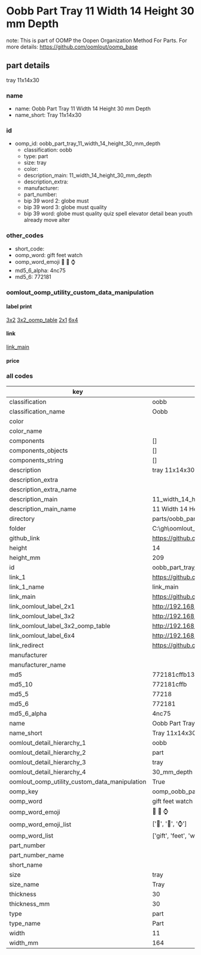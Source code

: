 # Oobb Part Tray 11 Width 14 Height 30 mm Depth  

note: This is part of OOMP the Oopen Organization Method For Parts. For more details: https://github.com/oomlout/oomp_base

##  part details
  



tray 11x14x30



### name
* name: Oobb Part Tray 11 Width 14 Height 30 mm Depth
* name_short: Tray 11x14x30 
### id
* oomp_id: oobb_part_tray_11_width_14_height_30_mm_depth
  * classification: oobb
  * type: part
  * size: tray
  * color: 
  * description_main: 11_width_14_height_30_mm_depth
  * description_extra: 
  * manufacturer: 
  * part_number: 
  * bip 39 word 2: globe must
  * bip 39 word 3: globe must quality
  * bip 39 word: globe must quality quiz spell elevator detail bean youth already move alter

### other_codes
* short_code: 
* oomp_word: gift feet watch
* oomp_word_emoji :gift: :feet: :watch:
* md5_6_alpha: 4nc75
* md5_6: 772181






### oomlout_oomp_utility_custom_data_manipulation
#### label print
[3x2](http://192.168.1.245:1112/?label=oomp%204nc75)
[3x2_oomp_table](http://192.168.1.108:1112/?label=oomp%204nc75)
[2x1](http://192.168.1.242:1112/?label=oomp%204nc75)
[6x4](http://192.168.1.55:1112/?label=oomp%204nc75)    

#### link

[link_main](https://github.com/oomlout/oomlout_oobb_version_4_generated_parts/tree/main/navigation_oomp/oobb/part/tray/11_width_14_height_30_mm_depth/part)                              

#### price







### all codes 
| key | value |  
| --- | --- |  
| classification | oobb |  
| classification_name | Oobb |  
| color |  |  
| color_name |  |  
| components | [] |  
| components_objects | [] |  
| components_string | [] |  
| description | tray 11x14x30 |  
| description_extra |  |  
| description_extra_name |  |  
| description_main | 11_width_14_height_30_mm_depth |  
| description_main_name | 11 Width 14 Height 30 mm Depth |  
| directory | parts/oobb_part_tray_11_width_14_height_30_mm_depth |  
| folder | C:\gh\oomlout_oobb_version_4_generated_parts\parts\oobb_part_tray_11_width_14_height_30_mm_depth |  
| github_link | https://github.com/oomlout/oomlout_oomp_part_src/tree/main/parts/oobb_part_tray_11_width_14_height_30_mm_depth |  
| height | 14 |  
| height_mm | 209 |  
| id | oobb_part_tray_11_width_14_height_30_mm_depth |  
| link_1 | https://github.com/oomlout/oomlout_oobb_version_4_generated_parts/tree/main/navigation_oomp/oobb/part/tray/11_width_14_height_30_mm_depth/part |  
| link_1_name | link_main |  
| link_main | https://github.com/oomlout/oomlout_oobb_version_4_generated_parts/tree/main/navigation_oomp/oobb/part/tray/11_width_14_height_30_mm_depth/part |  
| link_oomlout_label_2x1 | http://192.168.1.242:1112/?label=oomp%204nc75 |  
| link_oomlout_label_3x2 | http://192.168.1.245:1112/?label=oomp%204nc75 |  
| link_oomlout_label_3x2_oomp_table | http://192.168.1.108:1112/?label=oomp%204nc75 |  
| link_oomlout_label_6x4 | http://192.168.1.55:1112/?label=oomp%204nc75 |  
| link_redirect | https://github.com/oomlout/oomlout_oobb_version_4_generated_parts/tree/main/parts/oobb_tray_11_14_30 |  
| manufacturer |  |  
| manufacturer_name |  |  
| md5 | 772181cffb1387891fe89aff5e64831a |  
| md5_10 | 772181cffb |  
| md5_5 | 77218 |  
| md5_6 | 772181 |  
| md5_6_alpha | 4nc75 |  
| name | Oobb Part Tray 11 Width 14 Height 30 mm Depth |  
| name_short | Tray 11x14x30  |  
| oomlout_detail_hierarchy_1 | oobb |  
| oomlout_detail_hierarchy_2 | part |  
| oomlout_detail_hierarchy_3 | tray |  
| oomlout_detail_hierarchy_4 | 30_mm_depth |  
| oomlout_oomp_utility_custom_data_manipulation | True |  
| oomp_key | oomp_oobb_part_tray_11_width_14_height_30_mm_depth |  
| oomp_word | gift feet watch |  
| oomp_word_emoji | :gift: :feet: :watch: |  
| oomp_word_emoji_list | [':gift:', ':feet:', ':watch:'] |  
| oomp_word_list | ['gift', 'feet', 'watch'] |  
| part_number |  |  
| part_number_name |  |  
| short_name |  |  
| size | tray |  
| size_name | Tray |  
| thickness | 30 |  
| thickness_mm | 30 |  
| type | part |  
| type_name | Part |  
| width | 11 |  
| width_mm | 164 |  

